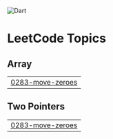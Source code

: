 ![Dart](https://img.shields.io/badge/dart-%230175C2.svg?style=for-the-badge&logo=dart&logoColor=white)

<!---LeetCode Topics Start-->
# LeetCode Topics
## Array
|  |
| ------- |
| [0283-move-zeroes](https://github.com/mmiemmiedevelop/dart_leet_code/tree/master/0283-move-zeroes) |
## Two Pointers
|  |
| ------- |
| [0283-move-zeroes](https://github.com/mmiemmiedevelop/dart_leet_code/tree/master/0283-move-zeroes) |
<!---LeetCode Topics End-->